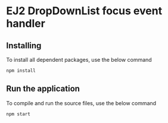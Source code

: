 
# EJ2 DropDownList focus event handler
## Installing

To install all dependent packages, use the below command

```
npm install
```

## Run the application

To compile and run the source files, use the below command

```
npm start
```
